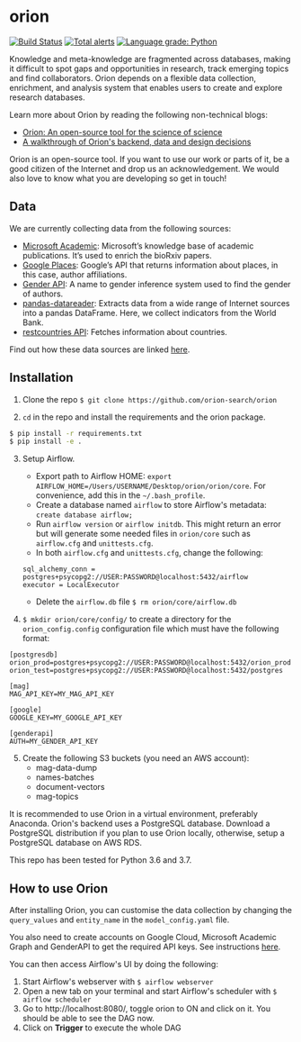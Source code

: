 # orion
[![Build Status](https://travis-ci.org/orion-search/orion.svg?branch=dev)](https://travis-ci.org/kstathou/orion) [![Total alerts](https://img.shields.io/lgtm/alerts/g/orion-search/orion.svg?logo=lgtm&logoWidth=18)](https://lgtm.com/projects/g/orion-search/orion/alerts/) [![Language grade: Python](https://img.shields.io/lgtm/grade/python/g/orion-search/orion.svg?logo=lgtm&logoWidth=18)](https://lgtm.com/projects/g/orion-search/orion/context:python)

Knowledge and meta-knowledge are fragmented across databases, making it difficult to spot gaps and opportunities in research, track emerging topics and find collaborators. Orion depends on a flexible data collection, enrichment, and analysis system that enables users to create and explore research databases.

Learn more about Orion by reading the following non-technical blogs:
* [Orion: An open-source tool for the science of science](https://medium.com/@kstathou/orion-an-open-source-tool-for-the-science-of-science-4259935f91d4)
* [A walkthrough of Orion's backend, data and design decisions](https://medium.com/@kstathou/a-walkthrough-of-orions-backend-data-and-design-decisions-f60c01b507aa)

Orion is an open-source tool. If you want to use our work or parts of it, be a good citizen of the Internet and drop us an acknowledgement. We would also love to know what you are developing so get in touch! 

## Data ##
We are currently collecting data from the following sources:
* [Microsoft Academic](https://docs.microsoft.com/en-us/azure/cognitive-services/academic-knowledge/home): Microsoft’s knowledge base of academic publications. It’s used to enrich the bioRxiv papers.
* [Google Places](https://developers.google.com/places/web-service/intro): Google’s API that returns information about places, in this case, author affiliations.
* [Gender API](https://gender-api.com/en/): A name to gender inference system used to find the gender of authors.
* [pandas-datareader](https://github.com/pydata/pandas-datareader): Extracts data from a wide range of Internet sources into a pandas DataFrame. Here, we collect indicators from the World Bank.
* [restcountries API](https://restcountries.eu/): Fetches information about countries.

Find out how these data sources are linked [here](/schema).

## Installation ##
1. Clone the repo
`$ git clone https://github.com/orion-search/orion`

2. `cd` in the repo and install the requirements and the orion package.

``` bash
$ pip install -r requirements.txt
$ pip install -e .
```

3. Setup Airflow. 
   - Export path to Airflow HOME: `export AIRFLOW_HOME=/Users/USERNAME/Desktop/orion/orion/core`. For convenience, add this in the `~/.bash_profile`.
   - Create a database named `airflow` to store Airflow's metadata: `create database airflow;`
   - Run `airflow version` or `airflow initdb`. This might return an error but will generate some needed files in `orion/core` such as `airflow.cfg` and `unittests.cfg`.
   - In both `airflow.cfg` and `unittests.cfg`, change the following:
   
   ```
   sql_alchemy_conn = postgres+psycopg2://USER:PASSWORD@localhost:5432/airflow
   executor = LocalExecutor
   ```
   
   - Delete the `airflow.db` file `$ rm orion/core/airflow.db`
4. `$ mkdir orion/core/config/` to create a directory for the `orion_config.config` configuration file which must have the following format:
```
[postgresdb]
orion_prod=postgres+psycopg2://USER:PASSWORD@localhost:5432/orion_prod
orion_test=postgres+psycopg2://USER:PASSWORD@localhost:5432/postgres

[mag]
MAG_API_KEY=MY_MAG_API_KEY

[google]
GOOGLE_KEY=MY_GOOGLE_API_KEY

[genderapi]
AUTH=MY_GENDER_API_KEY
```
5. Create the following S3 buckets (you need an AWS account):
   - mag-data-dump
   - names-batches
   - document-vectors
   - mag-topics

It is recommended to use Orion in a virtual environment, preferably Anaconda. Orion's backend uses a PostgreSQL database. Download a PostgreSQL distribution if you plan to use Orion locally, otherwise, setup a PostgreSQL database on AWS RDS. 

This repo has been tested for Python 3.6 and 3.7.

## How to use Orion ##
After installing Orion, you can customise the data collection by changing the `query_values` and `entity_name` in the `model_config.yaml` file. 

You also need to create accounts on Google Cloud, Microsoft Academic Graph and GenderAPI to get the required API keys. See instructions [here](/orion/packages/README.md).

You can then access Airflow's UI by doing the following:
1. Start Airflow's webserver with `$ airflow webserver`
2. Open a new tab on your terminal and start Airflow's scheduler with `$ airflow scheduler`
3. Go to http://localhost:8080/, toggle orion to ON and click on it. You should be able to see the DAG now.
4. Click on **Trigger** to execute the whole DAG
